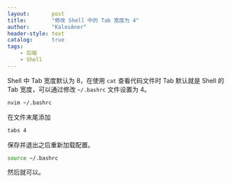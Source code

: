 ```yaml
---
layout:       post
title:        "修改 Shell 中的 Tab 宽度为 4"
author:       "KalosAner"
header-style: text
catalog:      true
tags:
    - 后端
    - Shell
---
```


Shell 中 Tab 宽度默认为 8，在使用 `cat` 查看代码文件时 Tab 默认就是 Shell 的 Tab 宽度，可以通过修改 `~/.bashrc` 文件设置为 4。

```sh
nvim ~/.bashrc
```
在文件末尾添加
```sh
tabs 4
```

保存并退出之后重新加载配置。

```sh
source ~/.bashrc
```

然后就可以。
